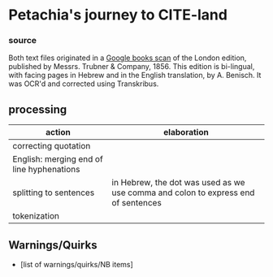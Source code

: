 # Petachia's journey to CITE-land

### source

Both text files originated in a [Google books scan](https://books.google.co.il/books?id=M_EoAAAAYAAJ&dq=petachia+of+regensburg&source=gbs_navlinks_s) of the London edition, published by Messrs. Trubner & Company, 1856. This edition is bi-lingual, with facing pages in Hebrew and in the English translation, by A. Benisch.
It was OCR'd and corrected using Transkribus.


## processing
| action | elaboration |
| --- | --- |
| correcting quotation|  |
| English: merging end of line hyphenations |  |
| splitting to sentences |  in Hebrew, the dot was used as we use comma and colon to express end of sentences|
| tokenization |  |


## Warnings/Quirks
- [list of warnings/quirks/NB items] 




